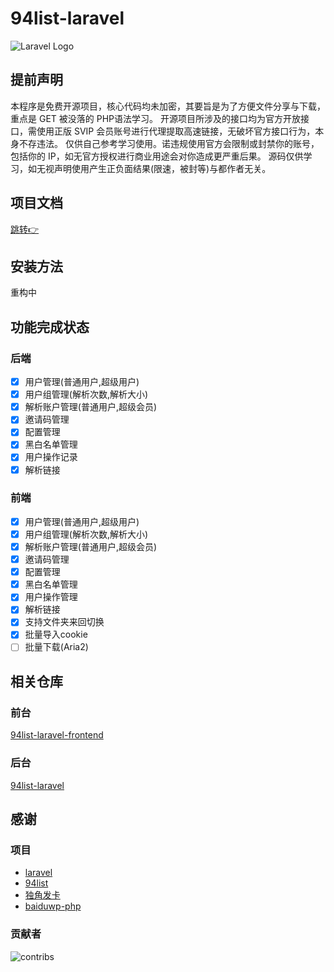 # 94list-laravel

![Laravel Logo](https://raw.githubusercontent.com/laravel/art/master/logo-lockup/5%20SVG/2%20CMYK/1%20Full%20Color/laravel-logolockup-cmyk-red.svg)

## 提前声明

本程序是免费开源项目，核心代码均未加密，其要旨是为了方便文件分享与下载，重点是 GET 被没落的 PHP语法学习。
开源项目所涉及的接口均为官方开放接口，需使用正版 SVIP 会员账号进行代理提取高速链接，无破坏官方接口行为，本身不存违法。
仅供自己参考学习使用。诺违规使用官方会限制或封禁你的账号，包括你的 IP，如无官方授权进行商业用途会对你造成更严重后果。
源码仅供学习，如无视声明使用产生正负面结果(限速，被封等)与都作者无关。

## 项目文档

[跳转👉](https://blog.huankong.top/docs/94list-laravel)

## 安装方法

重构中

## 功能完成状态

### 后端

- [x] 用户管理(普通用户,超级用户)
- [x] 用户组管理(解析次数,解析大小)
- [x] 解析账户管理(普通用户,超级会员)
- [x] 邀请码管理
- [x] 配置管理
- [x] 黑白名单管理
- [x] 用户操作记录
- [x] 解析链接

### 前端

- [x] 用户管理(普通用户,超级用户)
- [x] 用户组管理(解析次数,解析大小)
- [x] 解析账户管理(普通用户,超级会员)
- [x] 邀请码管理
- [x] 配置管理
- [x] 黑白名单管理
- [x] 用户操作管理
- [x] 解析链接
- [x] 支持文件夹来回切换
- [x] 批量导入cookie
- [ ] 批量下载(Aria2)

## 相关仓库

### 前台

[94list-laravel-frontend](https://github.com/huankong233/94list-laravel-frontend)

### 后台

[94list-laravel](https://github.com/huankong233/94list-laravel)

## 感谢

### 项目

- [laravel](https://laravel.com)
- [94list](https://github.com/codehub666/94list)
- [独角发卡](https://github.com/assimon/dujiaoka)
- [baiduwp-php](https://github.com/yuantuo666/baiduwp-php)

### 贡献者

![contribs](https://contrib.rocks/image?repo=huankong233/94list-laravel)
